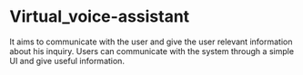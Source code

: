 # Virtual_voice-assistant
It aims to communicate with the user and give the user relevant information about his inquiry.
Users can communicate with the system through a simple UI and give useful information.
